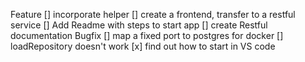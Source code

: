 Feature
[] incorporate helper
[] create a frontend, transfer to a restful service
[] Add Readme with steps to start app
[] create Restful documentation
Bugfix
[] map a fixed port to postgres for docker
[] loadRepository doesn't work
[x] find out how to start in VS code